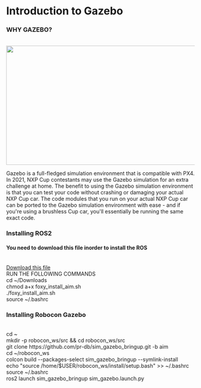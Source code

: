<h1>Introduction to Gazebo </h1>
<div class="gazebo">
<h3 display: block;>WHY GAZEBO?</h3>
<p align="center">
</br><img src="https://gblobscdn.gitbook.com/assets%2F-MWeiLnwrIKZJWLFsXhf%2F-MXaIxqcmP2grIz5ToTW%2F-MXaND_w1UbqoGHP4VNv%2Fgazebo.png?alt=media&token=a05f7459-89f1-454a-a581-59ea9da22411" width="687" height="319"> 
</p>
<p>Gazebo is a full-fledged simulation environment that is compatible with PX4. In 2021, NXP Cup contestants may use the Gazebo simulation for an extra challenge at home. The benefit to using the Gazebo simulation environment is that you can test your code without crashing or damaging your actual NXP Cup car. The code modules that you run on your actual NXP Cup car can be ported to the Gazebo simulation environment with ease - and if you're using a brushless Cup car, you'll essentially be running the same exact code.<p>
</div>
<div class="installation">
<h3 display: block;>Installing ROS2</h3>
<h4>You need to download this file inorder to install the ROS</h4>
</br>
<a href="https://firebasestorage.googleapis.com/v0/b/gitbook-28427.appspot.com/o/assets%2F-MWeiLnwrIKZJWLFsXhf%2F-MXcfaeFblmznqth_0fk%2F-MXcgSRrBPzq5-K6O-C5%2Ffoxy_install_aim.sh?alt=media&token=2adf3a55-8463-4ff1-890e-67b6d32fe747">Download this file</a>
</br display: block;>RUN THE FOLLOWING COMMANDS
</br display: block;>cd ~/Downloads
</br display: block;>chmod a+x foxy_install_aim.sh
</br display: block;>./foxy_install_aim.sh
</br display: block;>source ~/.bashrc
</div>
<div class="robocon">
<h3 display: block;>Installing Robocon Gazebo</h3>
</br display: block;>cd ~
</br display: block;>mkdir -p robocon_ws/src && cd robocon_ws/src
</br display: block;>git clone https://github.com/pr-db/sim_gazebo_bringup.git -b aim
</br display: block;>cd ~/robocon_ws
</br display: block;>colcon build --packages-select sim_gazebo_bringup --symlink-install
</br display: block;>echo "source /home/$USER/robocon_ws/install/setup.bash" >> ~/.bashrc
</br display: block;>source ~/.bashrc
</br display: block;>ros2 launch sim_gazebo_bringup sim_gazebo.launch.py
</div>
